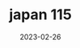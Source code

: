 ---
weight: 115
images: 
- /images/Japan/DSCF9877.jpg
title: japan 115
date: 2023-02-26
tags:
- japan
---